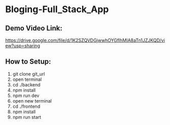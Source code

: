# Bloging-Full_Stack_App

## Demo Video Link:
https://drive.google.com/file/d/1K2SZQVDGjwwhOYGflhMIA8aTn1JZJKQD/view?usp=sharing

## How to Setup:
1. git clone git_url
2. open terminal
3. cd ./backend
4. npm install
5. npm run dev
6. open new terminal
7. cd ./frontend
8. npm install
9. npm run start
